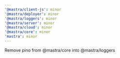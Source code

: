 ```yaml
---
'@mastra/client-js': minor
'@mastra/deployer': minor
'@mastra/loggers': minor
'@mastra/server': minor
'@mastra/cloud': minor
'@mastra/core': minor
'mastra': minor
---
```


Remove pino from @mastra/core into @mastra/loggers
